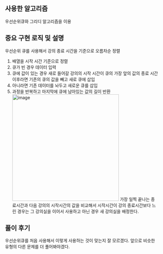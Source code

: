 ## 사용한 알고리즘

우선순위큐와 그리디 알고리즘을 이용

## 중요 구현 로직 및 설명

우선순위 큐를 사용해서 강의 종료 시간을 기준으로 오름차순 정렬

1. 배열을 시작 시간 기준으로 정렬
2. 큐가 빈 경우 데이터 입력
3. 큐에 값이 있는 경우 새로 들어갈 강의의 시작 시간이 큐의 가장 앞의 값의 종료 시간이후라면 기존의 큐의 값을 빼고 새로 큐에 삽입
4. 아니라면 기존 데이터를 놔두고 새로운 큐를 삽입
5. 과정을 반복하고 마지막에 큐에 남아있는 값의 길이 반환
   <img width="351" alt="image" src="https://user-images.githubusercontent.com/45422827/217005008-42c15db3-b39f-4e50-97b8-634f2abd8a42.png">
   가장 일찍 끝나는 종료시간과 다음 강의의 시작시간의 값을 비교해서 시작시간이 강의 종료시간보다 느린 경우는 그 강의실을 이어서 사용하고 아닌 경우 새 강의실을 배정한다.

## 풀이 후기

우선순위큐를 처음 사용해서 이렇게 사용하는 것이 맞는지 잘 모르겠다. 앞으로 비슷한 유형의 다른 문제를 더 풀어봐야겠다.
